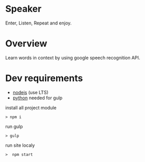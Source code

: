 # Speaker
Enter, Listen, Repeat and enjoy.

# Overview
Learn words in context by using google speech recognition API.

# Dev requirements
- [nodejs](https://nodejs.org/en/) (use LTS)
- [python](https://www.python.org/downloads/) needed for gulp

install all project module

```
> npm i
```

run gulp
```
> gulp
```

run site localy
```
>  npm start
```
